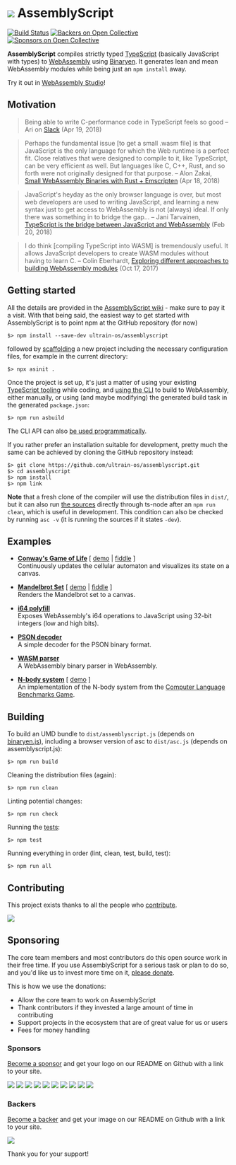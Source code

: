 ![](https://avatars1.githubusercontent.com/u/28916798?s=64) AssemblyScript
=================

[![Build Status](https://travis-ci.org/AssemblyScript/assemblyscript.svg?branch=master)](https://travis-ci.org/AssemblyScript/assemblyscript)
[![Backers on Open Collective](https://opencollective.com/assemblyscript/tiers/backer/badge.svg)](#backers)
[![Sponsors on Open Collective](https://opencollective.com/assemblyscript/tiers/sponsor/badge.svg)](#sponsors)

**AssemblyScript** compiles strictly typed [TypeScript](http://www.typescriptlang.org) (basically JavaScript with types) to [WebAssembly](http://webassembly.org) using [Binaryen](https://github.com/WebAssembly/binaryen). It generates lean and mean WebAssembly modules while being just an `npm install` away.

Try it out in [WebAssembly Studio](https://webassembly.studio)!

Motivation
----------

> Being able to write C-performance code in TypeScript feels so good – Ari on [Slack](https://assemblyscript.slack.com) (Apr 19, 2018)

> Perhaps the fundamental issue [to get a small .wasm file] is that JavaScript is the only language for which the Web runtime is a perfect fit. Close relatives that were designed to compile to it, like TypeScript, can be very efficient as well. But languages like C, C++, Rust, and so forth were not originally designed for that purpose. – Alon Zakai, [Small WebAssembly Binaries with Rust + Emscripten](https://kripken.github.io/blog/binaryen/2018/04/18/rust-emscripten.html) (Apr 18, 2018)

> JavaScript's heyday as the only browser language is over, but most web developers are used to writing JavaScript, and learning a new syntax just to get access to WebAssembly is not (always) ideal. If only there was something in to bridge the gap… – Jani Tarvainen, [TypeScript is the bridge between JavaScript and WebAssembly](https://malloc.fi/typescript-bridge-javascript-webassembly) (Feb 20, 2018)

> I do think [compiling TypeScript into WASM] is tremendously useful. It allows JavaScript developers to create WASM modules without having to learn C. – Colin Eberhardt, [Exploring different approaches to building WebAssembly modules](http://blog.scottlogic.com/2017/10/17/wasm-mandelbrot.html) (Oct 17, 2017)

Getting started
---------------

All the details are provided in the [AssemblyScript wiki](https://github.com/ultrain-os/assemblyscript/wiki) - make sure to pay it a visit. With that being said, the easiest way to get started with AssemblyScript is to point npm at the GitHub repository (for now)

```
$> npm install --save-dev ultrain-os/assemblyscript
```

followed by [scaffolding](https://github.com/ultrain-os/assemblyscript/wiki/Using-the-CLI#scaffolding-with-asinit) a new project including the necessary configuration files, for example in the current directory:

```
$> npx asinit .
```

Once the project is set up, it's just a matter of using your existing [TypeScript tooling](https://code.visualstudio.com) while coding, and [using the CLI](https://github.com/ultrain-os/assemblyscript/wiki/Using-the-CLI) to build to WebAssembly, either manually, or using (and maybe modifying) the generated build task in the generated `package.json`:

```
$> npm run asbuild
```

The CLI API can also [be used programmatically](./cli).

If you rather prefer an installation suitable for development, pretty much the same can be achieved by cloning the GitHub repository instead:

```
$> git clone https://github.com/ultrain-os/assemblyscript.git
$> cd assemblyscript
$> npm install
$> npm link
```

**Note** that a fresh clone of the compiler will use the distribution files in `dist/`, but it can also run [the sources](./src) directly through ts-node after an `npm run clean`, which is useful in development. This condition can also be checked by running `asc -v` (it is running the sources if it states `-dev`).

Examples
--------

* **[Conway's Game of Life](./examples/game-of-life)** [ [demo](https://assemblyscript.github.io/assemblyscript/examples/game-of-life) | [fiddle](https://webassembly.studio/?f=gvuw4enb3qk) ]<br />
  Continuously updates the cellular automaton and visualizes its state on a canvas.

* **[Mandelbrot Set](./examples/mandelbrot)** [ [demo](https://assemblyscript.github.io/assemblyscript/examples/mandelbrot) | [fiddle](https://webassembly.studio/?f=m6hbiw9wyq) ]<br />
  Renders the Mandelbrot set to a canvas.

* **[i64 polyfill](./examples/i64-polyfill)**<br />
  Exposes WebAssembly's i64 operations to JavaScript using 32-bit integers (low and high bits).

* **[PSON decoder](./examples/pson)**<br />
  A simple decoder for the PSON binary format.

* **[WASM parser](./lib/parse)**<br />
  A WebAssembly binary parser in WebAssembly.

* **[N-body system](./examples/n-body)** [ [demo](https://assemblyscript.github.io/assemblyscript/examples/n-body) ]<br />
  An implementation of the N-body system from the [Computer Language Benchmarks Game](https://benchmarksgame-team.pages.debian.net/benchmarksgame/).

Building
--------

To build an UMD bundle to `dist/assemblyscript.js` (depends on [binaryen.js](https://github.com/AssemblyScript/binaryen.js)), including a browser version of asc to `dist/asc.js` (depends on assemblyscript.js):

```
$> npm run build
```

Cleaning the distribution files (again):

```
$> npm run clean
```

Linting potential changes:

```
$> npm run check
```

Running the [tests](./tests):

```
$> npm test
```

Running everything in order (lint, clean, test, build, test):

```
$> npm run all
```

Contributing
------------

This project exists thanks to all the people who [contribute](CONTRIBUTING.md).

<a href="https://github.com/AssemblyScript/assemblyscript/graphs/contributors"><img src="https://opencollective.com/assemblyscript/contributors.svg?width=890&button=false" /></a>

Sponsoring
----------

The core team members and most contributors do this open source work in their free time. If you use AssemblyScript for a serious task or plan to do so, and you'd like us to invest more time on it, [please donate](https://opencollective.com/assemblyscript).

This is how we use the donations:

* Allow the core team to work on AssemblyScript
* Thank contributors if they invested a large amount of time in contributing
* Support projects in the ecosystem that are of great value for us or users
* Fees for money handling

### Sponsors

[Become a sponsor](https://opencollective.com/assemblyscript#sponsor) and get your logo on our README on Github with a link to your site.

<a href="https://opencollective.com/assemblyscript/tiers/sponsor/0/website" target="_blank"><img src="https://opencollective.com/assemblyscript/tiers/sponsor/0/avatar.svg"></a>
<a href="https://opencollective.com/assemblyscript/tiers/sponsor/1/website" target="_blank"><img src="https://opencollective.com/assemblyscript/tiers/sponsor/1/avatar.svg"></a>
<a href="https://opencollective.com/assemblyscript/tiers/sponsor/2/website" target="_blank"><img src="https://opencollective.com/assemblyscript/tiers/sponsor/2/avatar.svg"></a>
<a href="https://opencollective.com/assemblyscript/tiers/sponsor/3/website" target="_blank"><img src="https://opencollective.com/assemblyscript/tiers/sponsor/3/avatar.svg"></a>
<a href="https://opencollective.com/assemblyscript/tiers/sponsor/4/website" target="_blank"><img src="https://opencollective.com/assemblyscript/tiers/sponsor/4/avatar.svg"></a>
<a href="https://opencollective.com/assemblyscript/tiers/sponsor/5/website" target="_blank"><img src="https://opencollective.com/assemblyscript/tiers/sponsor/5/avatar.svg"></a>
<a href="https://opencollective.com/assemblyscript/tiers/sponsor/6/website" target="_blank"><img src="https://opencollective.com/assemblyscript/tiers/sponsor/6/avatar.svg"></a>
<a href="https://opencollective.com/assemblyscript/tiers/sponsor/7/website" target="_blank"><img src="https://opencollective.com/assemblyscript/tiers/sponsor/7/avatar.svg"></a>
<a href="https://opencollective.com/assemblyscript/tiers/sponsor/8/website" target="_blank"><img src="https://opencollective.com/assemblyscript/tiers/sponsor/8/avatar.svg"></a>
<a href="https://opencollective.com/assemblyscript/tiers/sponsor/9/website" target="_blank"><img src="https://opencollective.com/assemblyscript/tiers/sponsor/9/avatar.svg"></a>

### Backers

[Become a backer](https://opencollective.com/assemblyscript#backer) and get your image on our README on Github with a link to your site.

<a href="https://opencollective.com/assemblyscript#backers" target="_blank"><img src="https://opencollective.com/assemblyscript/tiers/backer.svg?width=890"></a>

Thank you for your support!
